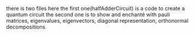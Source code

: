 there is two files here 
the first one(halfAdderCircuit) is a code to create a quantum circuit 
the second one is to show and enchanté with pauli matrices, eigenvalues, eigenvectors, diagonal representation, orthonormal decompositions
